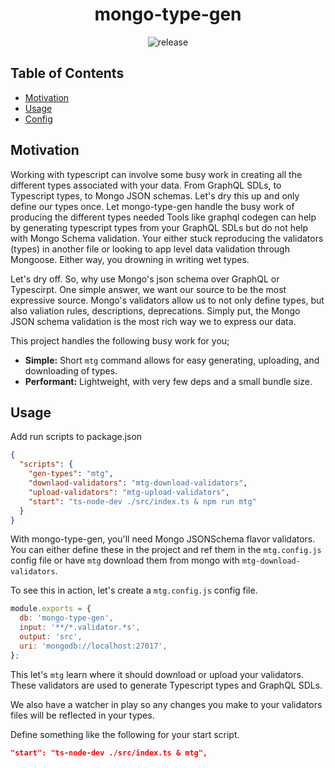 <h1 align="center">mongo-type-gen</h1>

<div align="center" dir="auto">
	<img 
		alt="release"
		src="https://github.com/PaulSavignano/mongo-type-gen/actions/workflows/release.yaml/badge.svg"
	/>
</div>

## Table of Contents

- [Motivation](#motivation)
- [Usage](#usage)
- [Config](#config)

## Motivation

Working with typescript can involve some busy work in creating all the different types associated with your data. From GraphQL SDLs, to Typescript types, to Mongo JSON schemas. Let's dry this up and only define our types once. Let mongo-type-gen handle the busy work of producing the different types needed Tools like graphql codegen can help by generating typescript types from your GraphQL SDLs but do not help with Mongo Schema validation. Your either stuck reproducing the validators (types) in another file or looking to app level data validation through Mongoose. Either way, you drowning in writing wet types.

Let's dry off. So, why use Mongo's json schema over GraphQL or Typescirpt. One simple answer, we want our source to be the most expressive source. Mongo's validators allow us to not only define types, but also valiation rules, descriptions, deprecations. Simply put, the Mongo JSON schema validation is the most rich way we to express our data.

This project handles the following busy work for you;

- **Simple:** Short `mtg` command allows for easy generating, uploading, and downloading of types.
- **Performant:** Lightweight, with very few deps and a small bundle size.

## Usage

Add run scripts to package.json

```json
{
  "scripts": {
    "gen-types": "mtg",
    "downlaod-validators": "mtg-download-validators",
    "upload-validators": "mtg-upload-validators",
    "start": "ts-node-dev ./src/index.ts & npm run mtg"
  }
}
```

With mongo-type-gen, you'll need Mongo JSONSchema flavor validators. You can either define these in the project and ref them in the `mtg.config.js` config file or have `mtg` download them from mongo with `mtg-download-validators`.

To see this in action, let's create a `mtg.config.js` config file.

```js
module.exports = {
  db: 'mongo-type-gen',
  input: '**/*.validator.*s',
  output: 'src',
  uri: 'mongodb://localhost:27017',
};
```

This let's `mtg` learn where it should download or upload your validators. These validators are used to generate Typescript types and GraphQL SDLs.

We also have a watcher in play so any changes you make to your validators files will be reflected in your types.

Define something like the following for your start script.

```json
"start": "ts-node-dev ./src/index.ts & mtg",
```
